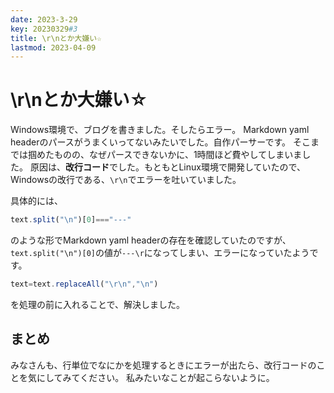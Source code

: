 ```yaml
---
date: 2023-3-29
key: 20230329#3
title: \r\nとか大嫌い☆
lastmod: 2023-04-09
---
```

# \r\nとか大嫌い☆
Windows環境で、ブログを書きました。そしたらエラー。
Markdown yaml headerのパースがうまくいってないみたいでした。自作パーサーです。
そこまでは掴めたものの、なぜパースできないかに、1時間ほど費やしてしまいました。
原因は、**改行コード**でした。もともとLinux環境で開発していたので、Windowsの改行である、`\r\n`でエラーを吐いていました。

具体的には、
```ts
text.split("\n")[0]==="---"
```
のような形でMarkdown yaml headerの存在を確認していたのですが、`text.split("\n")[0]`の値が`---\r`になってしまい、エラーになっていたようです。
```ts
text=text.replaceAll("\r\n","\n")
```
を処理の前に入れることで、解決しました。
## まとめ
みなさんも、行単位でなにかを処理するときにエラーが出たら、改行コードのことを気にしてみてください。
私みたいなことが起こらないように。
